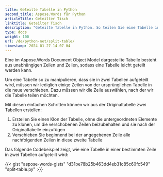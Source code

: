 ```yaml
---
title: Geteilte Tabelle in Python
second_title: Aspose.Words für Python
articleTitle: Geteilter Tisch
linktitle: Geteilter Tisch
description: "Geteilte Tabelle in Python. So teilen Sie eine Tabelle in zwei separate Tabellen auf Python."
type: docs
weight: 100
url: /de/python-net/split-table/
timestamp: 2024-01-27-14-07-04
---
```


Eine im Aspose.Words Document Object Model dargestellte Tabelle besteht aus unabhängigen Zeilen und Zellen, sodass eine Tabelle leicht geteilt werden kann.

Um eine Tabelle so zu manipulieren, dass sie in zwei Tabellen aufgeteilt wird, müssen wir lediglich einige Zeilen von der ursprünglichen Tabelle in die neue verschieben. Dazu müssen wir die Zeile auswählen, nach der wir die Tabelle teilen möchten.

Mit diesen einfachen Schritten können wir aus der Originaltabelle zwei Tabellen erstellen:

1. Erstellen Sie einen Klon der Tabelle, ohne die untergeordneten Elemente zu klonen, um die verschobenen Zeilen beizubehalten und sie nach der Originaltabelle einzufügen
2. Verschieben Sie beginnend bei der angegebenen Zeile alle nachfolgenden Zeilen in diese zweite Tabelle

Das folgende Codebeispiel zeigt, wie eine Tabelle in einer bestimmten Zeile in zwei Tabellen aufgeteilt wird:

{{< gist "aspose-words-gists" "d31be78b25b463dd4eb31c85c60fc549" "split-table.py" >}}
